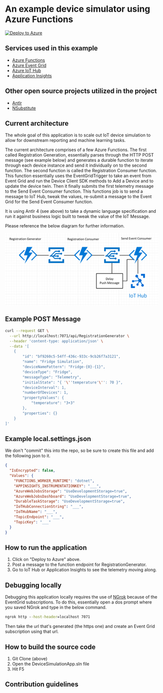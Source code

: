 # An example device simulator using Azure Functions

[![Deploy to Azure](http://azuredeploy.net/deploybutton.png)](https://portal.azure.com/#create/Microsoft.Template/uri/https%3A%2F%2Fraw.githubusercontent.com%2Fjwendl%2Ffunctions-simulator%2Fmaster%2Fdeploy%2FFunctionsSimulatorDeployment%2Fazuredeploy.json)

## Services used in this example

* [Azure Functions](https://azure.microsoft.com/en-us/services/functions/)
* [Azure Event Grid](https://azure.microsoft.com/en-us/services/event-grid/)
* [Azure IoT Hub](https://azure.microsoft.com/en-us/services/iot-hub/)
* [Application Insights](https://azure.microsoft.com/en-us/services/application-insights/)

## Other open source projects utilized in the project

* [Antlr](https://github.com/tunnelvisionlabs/antlr4cs)
* [NSubstitute](https://github.com/nsubstitute/NSubstitute)

## Current architecture

The whole goal of this application is to scale out IoT device simulation to allow for downstream reporting and machine learning tasks.

The current architecture comprises of a few Azure Functions. The first called Registration Generation, essentially parses through the HTTP POST message (see example below) and generates a durable function to iterate through each device instance and send it individually on to the second function. The second function is called the Registration Consumer function. This function essentially uses the EventGridTrigger to take an event from Event Grid and run the Device Client SDK methods to Add a Device and to update the device twin. Then it finally submits the first telemetry message to the Send Event Consumer function. This functions job is to send a message to IoT Hub, tweak the values, re-submit a message to the Event Grid for the Send Event Consumer function.

It is using Antlr 4 (see above) to take a dynamic language specification and run it against business logic built to tweak the value of the IoT Message.

Please reference the below diagram for further information.

![Architecture](docs/Architecture.png)

## Example POST Message

``` bash
curl --request GET \
  --url http://localhost:7071/api/RegistrationGenerator \
  --header 'content-type: application/json' \
  --data '[
    {
        "id": "bf9260c5-54ff-436c-933c-9cb26f7a3121",
        "name": "Fridge Simulation",
        "deviceNamePattern": "Fridge-{0}-{1}",
        "deviceType": "Fridge",
        "messageType": "Telemetry",
        "initialState": "{ '\''temperature'\'': 70 }",
        "deviceInterval": 1,
        "numberOfDevices": 1,
        "propertyValues": {
            "temperature": "3+3"
        },
        "properties": {}
    }
]'
```

## Example local.settings.json

We don't "commit" this into the repo, so be sure to create this file and add the following json to it.

``` json
{
  "IsEncrypted": false,
  "Values": {
    "FUNCTIONS_WORKER_RUNTIME": "dotnet",
    "APPINSIGHTS_INSTRUMENTATIONKEY": "___",
    "AzureWebJobsStorage": "UseDevelopmentStorage=true",
    "AzureWebJobsDashboard": "UseDevelopmentStorage=true",
    "DurableTaskStorage": "UseDevelopmentStorage=true",
    "IoTHubConnectionString": "___",
    "IoTHubName": "___",
    "TopicEndpoint": "___",
    "TopicKey": "___"
  }
}
```

## How to run the application

1. Click on "Deploy to Azure" above.
1. Post a message to the function endpoint for RegistrationGenerator.
1. Go to IoT Hub or Application Insights to see the telemetry moving along.

## Debugging locally

Debugging this application locally requires the use of [NGrok](https://ngrok.com/) because of the EventGrid subscriptions. To do this, essentially open a dos prompt where you saved NGrok and type in the below command.

``` cmd
ngrok http --host-header=localhost 7071
```

Then take the url that's generated (the https one) and create an Event Grid subscription using that url.

## How to build the source code

1. Git Clone (above)
1. Open the DeviceSimulationApp.sln file
1. Hit F5

## Contribution guidelines
